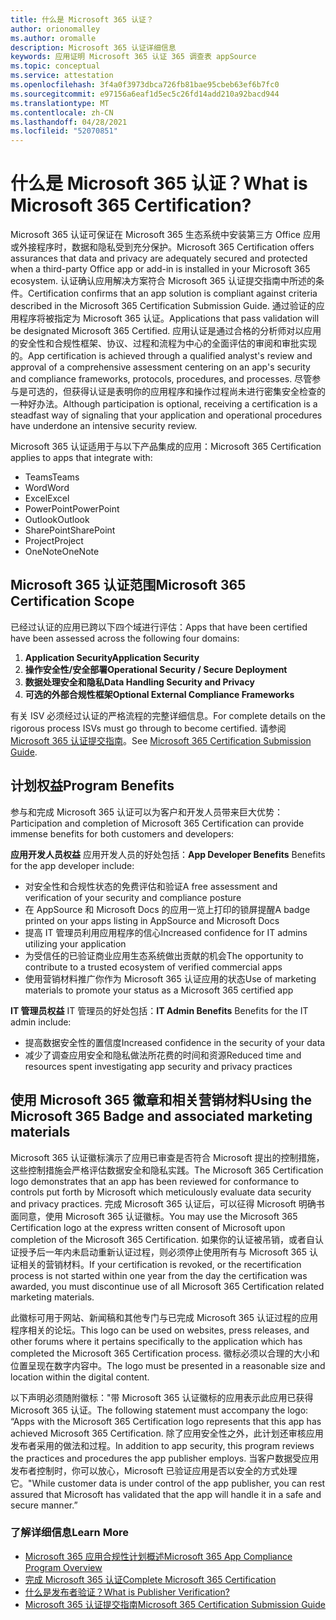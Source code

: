 ```yaml
---
title: 什么是 Microsoft 365 认证？
author: orionomalley
ms.author: oromalle
description: Microsoft 365 认证详细信息
keywords: 应用证明 Microsoft 365 认证 365 调查表 appSource
ms.topic: conceptual
ms.service: attestation
ms.openlocfilehash: 3f4a0f3973dbca726fb81bae95cbeb63ef6b7fc0
ms.sourcegitcommit: e97156a6eaf1d5ec5c26fd14add210a92bacd944
ms.translationtype: MT
ms.contentlocale: zh-CN
ms.lasthandoff: 04/28/2021
ms.locfileid: "52070851"
---
```

# <a name="what-is-microsoft-365-certification"></a><span data-ttu-id="30225-104">什么是 Microsoft 365 认证？</span><span class="sxs-lookup"><span data-stu-id="30225-104">What is Microsoft 365 Certification?</span></span>

<span data-ttu-id="30225-105">Microsoft 365 认证可保证在 Microsoft 365 生态系统中安装第三方 Office 应用或外接程序时，数据和隐私受到充分保护。</span><span class="sxs-lookup"><span data-stu-id="30225-105">Microsoft 365 Certification offers assurances that data and privacy are adequately secured and protected when a third-party Office app or add-in is installed in your Microsoft 365 ecosystem.</span></span> <span data-ttu-id="30225-106">认证确认应用解决方案符合 Microsoft 365 认证提交指南中所述的条件。</span><span class="sxs-lookup"><span data-stu-id="30225-106">Certification confirms that an app solution is compliant against criteria described in the Microsoft 365 Certification Submission Guide.</span></span> <span data-ttu-id="30225-107">通过验证的应用程序将被指定为 Microsoft 365 认证。</span><span class="sxs-lookup"><span data-stu-id="30225-107">Applications that pass validation will be designated Microsoft 365 Certified.</span></span>
<span data-ttu-id="30225-108">应用认证是通过合格的分析师对以应用的安全性和合规性框架、协议、过程和流程为中心的全面评估的审阅和审批实现的。</span><span class="sxs-lookup"><span data-stu-id="30225-108">App certification is achieved through a qualified analyst's review and approval of a comprehensive assessment centering on an app's security and compliance frameworks, protocols, procedures, and processes.</span></span> <span data-ttu-id="30225-109">尽管参与是可选的，但获得认证是表明你的应用程序和操作过程尚未进行密集安全检查的一种好办法。</span><span class="sxs-lookup"><span data-stu-id="30225-109">Although participation is optional, receiving a certification is a steadfast way of signaling that your application and operational procedures have underdone an intensive security review.</span></span>

<span data-ttu-id="30225-110">Microsoft 365 认证适用于与以下产品集成的应用：</span><span class="sxs-lookup"><span data-stu-id="30225-110">Microsoft 365 Certification applies to apps that integrate with:</span></span>
- <span data-ttu-id="30225-111">Teams</span><span class="sxs-lookup"><span data-stu-id="30225-111">Teams</span></span>
- <span data-ttu-id="30225-112">Word</span><span class="sxs-lookup"><span data-stu-id="30225-112">Word</span></span>
- <span data-ttu-id="30225-113">Excel</span><span class="sxs-lookup"><span data-stu-id="30225-113">Excel</span></span>
- <span data-ttu-id="30225-114">PowerPoint</span><span class="sxs-lookup"><span data-stu-id="30225-114">PowerPoint</span></span>
- <span data-ttu-id="30225-115">Outlook</span><span class="sxs-lookup"><span data-stu-id="30225-115">Outlook</span></span>
- <span data-ttu-id="30225-116">SharePoint</span><span class="sxs-lookup"><span data-stu-id="30225-116">SharePoint</span></span>
- <span data-ttu-id="30225-117">Project</span><span class="sxs-lookup"><span data-stu-id="30225-117">Project</span></span>
- <span data-ttu-id="30225-118">OneNote</span><span class="sxs-lookup"><span data-stu-id="30225-118">OneNote</span></span>

## <a name="microsoft-365-certification-scope"></a><span data-ttu-id="30225-119">Microsoft 365 认证范围</span><span class="sxs-lookup"><span data-stu-id="30225-119">Microsoft 365 Certification Scope</span></span>

<span data-ttu-id="30225-120">已经过认证的应用已跨以下四个域进行评估：</span><span class="sxs-lookup"><span data-stu-id="30225-120">Apps that have been certified have been assessed across the following four domains:</span></span>
1.  <span data-ttu-id="30225-121">**Application Security**</span><span class="sxs-lookup"><span data-stu-id="30225-121">**Application Security**</span></span>
1.  <span data-ttu-id="30225-122">**操作安全性/安全部署**</span><span class="sxs-lookup"><span data-stu-id="30225-122">**Operational Security / Secure Deployment**</span></span>
1.  <span data-ttu-id="30225-123">**数据处理安全和隐私**</span><span class="sxs-lookup"><span data-stu-id="30225-123">**Data Handling Security and Privacy**</span></span>
1.  <span data-ttu-id="30225-124">**可选的外部合规性框架**</span><span class="sxs-lookup"><span data-stu-id="30225-124">**Optional External Compliance Frameworks**</span></span>

<span data-ttu-id="30225-125">有关 ISV 必须经过认证的严格流程的完整详细信息。</span><span class="sxs-lookup"><span data-stu-id="30225-125">For complete details on the rigorous process ISVs must go through to become certified.</span></span> <span data-ttu-id="30225-126">请参阅 [Microsoft 365 认证提交指南](https://docs.microsoft.com/microsoft-365-app-certification/docs/certification-submission-guide)。</span><span class="sxs-lookup"><span data-stu-id="30225-126">See [Microsoft 365 Certification Submission Guide](https://docs.microsoft.com/microsoft-365-app-certification/docs/certification-submission-guide).</span></span>

## <a name="program-benefits"></a><span data-ttu-id="30225-127">计划权益</span><span class="sxs-lookup"><span data-stu-id="30225-127">Program Benefits</span></span>
<span data-ttu-id="30225-128">参与和完成 Microsoft 365 认证可以为客户和开发人员带来巨大优势：</span><span class="sxs-lookup"><span data-stu-id="30225-128">Participation and completion of Microsoft 365 Certification can provide immense benefits for both customers and developers:</span></span>

<span data-ttu-id="30225-129">**应用开发人员权益** 应用开发人员的好处包括：</span><span class="sxs-lookup"><span data-stu-id="30225-129">**App Developer Benefits** Benefits for the app developer include:</span></span> 
-   <span data-ttu-id="30225-130">对安全性和合规性状态的免费评估和验证</span><span class="sxs-lookup"><span data-stu-id="30225-130">A free assessment and verification of your security and compliance posture</span></span>
-   <span data-ttu-id="30225-131">在 AppSource 和 Microsoft Docs 的应用一览上打印的锁屏提醒</span><span class="sxs-lookup"><span data-stu-id="30225-131">A badge printed on your apps listing in AppSource and Microsoft Docs</span></span>
-   <span data-ttu-id="30225-132">提高 IT 管理员利用应用程序的信心</span><span class="sxs-lookup"><span data-stu-id="30225-132">Increased confidence for IT admins utilizing your application</span></span>
-   <span data-ttu-id="30225-133">为受信任的已验证商业应用生态系统做出贡献的机会</span><span class="sxs-lookup"><span data-stu-id="30225-133">The opportunity to contribute to a trusted ecosystem of verified commercial apps</span></span>
- <span data-ttu-id="30225-134">使用营销材料推广你作为 Microsoft 365 认证应用的状态</span><span class="sxs-lookup"><span data-stu-id="30225-134">Use of marketing materials to promote your status as a Microsoft 365 certified app</span></span>

<span data-ttu-id="30225-135">**IT 管理员权益** IT 管理员的好处包括：</span><span class="sxs-lookup"><span data-stu-id="30225-135">**IT Admin Benefits** Benefits for the IT admin include:</span></span>
-   <span data-ttu-id="30225-136">提高数据安全性的置信度</span><span class="sxs-lookup"><span data-stu-id="30225-136">Increased confidence in the security of your data</span></span>
-   <span data-ttu-id="30225-137">减少了调查应用安全和隐私做法所花费的时间和资源</span><span class="sxs-lookup"><span data-stu-id="30225-137">Reduced time and resources spent investigating app security and privacy practices</span></span>

## <a name="using-the-microsoft-365-badge-and-associated-marketing-materials"></a><span data-ttu-id="30225-138">使用 Microsoft 365 徽章和相关营销材料</span><span class="sxs-lookup"><span data-stu-id="30225-138">Using the Microsoft 365 Badge and associated marketing materials</span></span>
<span data-ttu-id="30225-139">Microsoft 365 认证徽标演示了应用已审查是否符合 Microsoft 提出的控制措施，这些控制措施会严格评估数据安全和隐私实践。</span><span class="sxs-lookup"><span data-stu-id="30225-139">The Microsoft 365 Certification logo demonstrates that an app has been reviewed for conformance to controls put forth by Microsoft which meticulously evaluate data security and privacy practices.</span></span> <span data-ttu-id="30225-140">完成 Microsoft 365 认证后，可以征得 Microsoft 明确书面同意，使用 Microsoft 365 认证徽标。</span><span class="sxs-lookup"><span data-stu-id="30225-140">You may use the Microsoft 365 Certification logo at the express written consent of Microsoft upon completion of the Microsoft 365 Certification.</span></span> <span data-ttu-id="30225-141">如果你的认证被吊销，或者自认证授予后一年内未启动重新认证过程，则必须停止使用所有与 Microsoft 365 认证相关的营销材料。</span><span class="sxs-lookup"><span data-stu-id="30225-141">If your certification is revoked, or the recertification process is not started within one year from the day the certification was awarded, you must discontinue use of all Microsoft 365 Certification related marketing materials.</span></span> 

<span data-ttu-id="30225-142">此徽标可用于网站、新闻稿和其他专门与已完成 Microsoft 365 认证过程的应用程序相关的论坛。</span><span class="sxs-lookup"><span data-stu-id="30225-142">This logo can be used on websites, press releases, and other forums where it pertains specifically to the application which has completed the Microsoft 365 Certification process.</span></span> <span data-ttu-id="30225-143">徽标必须以合理的大小和位置呈现在数字内容中。</span><span class="sxs-lookup"><span data-stu-id="30225-143">The logo must be presented in a reasonable size and location within the digital content.</span></span> 

<span data-ttu-id="30225-144">以下声明必须随附徽标："带 Microsoft 365 认证徽标的应用表示此应用已获得 Microsoft 365 认证。</span><span class="sxs-lookup"><span data-stu-id="30225-144">The following statement must accompany the logo: “Apps with the Microsoft 365 Certification logo represents that this app has achieved Microsoft 365 Certification.</span></span> <span data-ttu-id="30225-145">除了应用安全性之外，此计划还审核应用发布者采用的做法和过程。</span><span class="sxs-lookup"><span data-stu-id="30225-145">In addition to app security, this program reviews the practices and procedures the app publisher employs.</span></span> <span data-ttu-id="30225-146">当客户数据受应用发布者控制时，你可以放心，Microsoft 已验证应用是否以安全的方式处理它。"</span><span class="sxs-lookup"><span data-stu-id="30225-146">While customer data is under control of the app publisher, you can rest assured that Microsoft has validated that the app will handle it in a safe and secure manner.”</span></span>


### <a name="learn-more"></a><span data-ttu-id="30225-147">了解详细信息</span><span class="sxs-lookup"><span data-stu-id="30225-147">Learn More</span></span>
* [<span data-ttu-id="30225-148">Microsoft 365 应用合规性计划概述</span><span class="sxs-lookup"><span data-stu-id="30225-148">Microsoft 365 App Compliance Program Overview</span></span>](~/overview.md)  
* [<span data-ttu-id="30225-149">完成 Microsoft 365 认证</span><span class="sxs-lookup"><span data-stu-id="30225-149">Complete Microsoft 365 Certification</span></span>](~/docs/certification.md)  
* [<span data-ttu-id="30225-150">什么是发布者验证？</span><span class="sxs-lookup"><span data-stu-id="30225-150">What is Publisher Verification?</span></span>](https://docs.microsoft.com/azure/active-directory/develop/publisher-verification-overview)
* [<span data-ttu-id="30225-151">Microsoft 365 认证提交指南</span><span class="sxs-lookup"><span data-stu-id="30225-151">Microsoft 365 Certification Submission Guide</span></span>](~/docs/certification-submission-guide.md)

